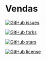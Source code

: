 # Vendas


[![GitHub issues](https://img.shields.io/github/issues/CaduGimenes/vendas.svg)](https://github.com/CaduGimenes/vendas/issues)

[![GitHub forks](https://img.shields.io/github/forks/CaduGimenes/vendas.svg)](https://github.com/CaduGimenes/vendas/network)

[![GitHub stars](https://img.shields.io/github/stars/CaduGimenes/vendas.svg)](https://github.com/CaduGimenes/vendas/stargazers)


[![GitHub license](https://img.shields.io/github/license/CaduGimenes/vendas.svg)](https://github.com/CaduGimenes/vendas)



